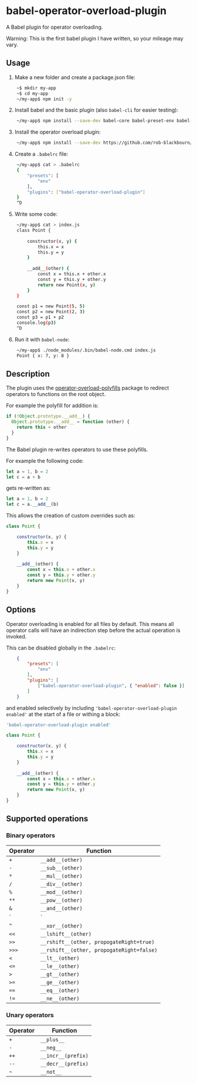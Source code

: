 # babel-operator-overload-plugin

A Babel plugin for operator overloading.

Warning: This is the first babel plugin I have written, so your mileage may vary.

## Usage

1. Make a new folder and create a package.json file:
```bash
    ~$ mkdir my-app
    ~$ cd my-app
    ~/my-app$ npm init -y
```
2. Install babel and the basic plugin (also `babel-cli` for easier testing):
```bash
    ~/my-app$ npm install --save-dev babel-core babel-preset-env babel-cli
```
3. Install the operator overload plugin:
```bash
    ~/my-app$ npm install --save-dev https://github.com/rob-blackbourn/babel-operator-overload-plugin.git
```
4. Create a `.babelrc` file:
```bash
    ~/my-app$ cat > .babelrc
    {
        "presets": [
            "env"
        ],
        "plugins": ["babel-operator-overload-plugin"]
    }
    ^D
```
5. Write some code:
```bash
    ~/my-app$ cat > index.js
    class Point {
  
        constructor(x, y) {
            this.x = x
            this.y = y
        }
        
        __add__(other) {
            const x = this.x + other.x
            const y = this.y + other.y
            return new Point(x, y)
        }
    }

    const p1 = new Point(5, 5)
    const p2 = new Point(2, 3)
    const p3 = p1 + p2
    console.log(p3)
    ^D
```
6. Run it with `babel-node`:
```bash
    ~/my-app$ ./node_modules/.bin/babel-node.cmd index.js
    Point { x: 7, y: 8 }
```

## Description

The plugin uses the [operator-overload-polyfills](https://github.com/rob-blackbourn/operator-overload-polyfills) package to redirect operators to functions on the root object.

For example the polyfill for addition is:
```javascript
if (!Object.prototype.__add__) {
  Object.prototype.__add__ = function (other) {
    return this + other
  }
}
```

The Babel plugin re-writes operators to use these polyfills.

For example the following code:
```javascript
let a = 1, b = 2
let c = a + b
```
gets re-written as:
```javascript
let a = 1, b = 2
let c = a.__add__(b)
```

This allows the creation of custom overrides such as:
```javascript
class Point {

    constructor(x, y) {
        this.x = x
        this.y = y
    }
    
    __add__(other) {
        const x = this.x + other.x
        const y = this.y + other.y
        return new Point(x, y)
    }
}
```

## Options

Operator overloading is enabled for all files by default. This means all operator calls will have an indirection step before the actual operation is invoked.

This can be disabled globally in the `.babelrc`:
```json
    {
        "presets": [
            "env"
        ],
        "plugins": [
            ["babel-operator-overload-plugin", { "enabled": false }]
        ]
    }
```
and enabled selectively by including `'babel-operator-overload-plugin enabled'` at the start of a file or withing a block:
```javascript
'babel-operator-overload-plugin enabled'

class Point {

    constructor(x, y) {
        this.x = x
        this.y = y
    }
    
    __add__(other) {
        const x = this.x + other.x
        const y = this.y + other.y
        return new Point(x, y)
    }
}
```

## Supported operations

### Binary operators

Operator|Function
--------|--------
`+`     | `__add__(other)`
`-`     | `__sub__(other)`
`*`     | `__mul__(other)`
`/`     | `__div__(other)`
`%`     | `__mod__(other)`
`**`    | `__pow__(other)`
`&`     | `__and__(other)`
`|`     | `__or__(other)`
`^`     | `__xor__(other)`
`<<`    | `__lshift__(other)`
`>>`    | `__rshift__(other, propogateRight=true)`
`>>>`   | `__rshift__(other, propogateRight=false)`
`<`     | `__lt__(other)`
`<=`    | `__le__(other)`
`>`     | `__gt__(other)`
`>=`    | `__ge__(other)`
`==`    | `__eq__(other)`
`!=`    | `__ne__(other)`

### Unary operators

Operator|Function
--------|--------
`+`     | `__plus__`
`-`     | `__neg__`
`++`    | `__incr__(prefix)`
`--`    | `__decr__(prefix)`
`~`     | `__not__`